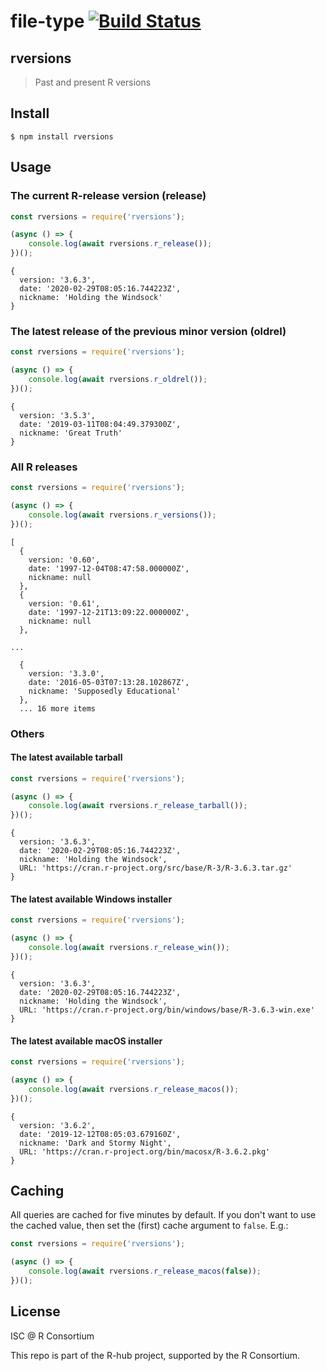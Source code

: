 
# file-type [![Build Status](https://travis-ci.org/r-hub/node-rversions.svg?branch=master)](https://travis-ci.org/r-hub/node-rversions)

## rversions

> Past and present R versions

## Install

```
$ npm install rversions
```

## Usage

### The current R-release version (release)

```js
const rversions = require('rversions');

(async () => {
	console.log(await rversions.r_release());
})();
```

```
{
  version: '3.6.3',
  date: '2020-02-29T08:05:16.744223Z',
  nickname: 'Holding the Windsock'
}
```

### The latest release of the previous minor version (oldrel)

```js
const rversions = require('rversions');

(async () => {
	console.log(await rversions.r_oldrel());
})();
```

```
{
  version: '3.5.3',
  date: '2019-03-11T08:04:49.379300Z',
  nickname: 'Great Truth'
}
```

### All R releases

```js
const rversions = require('rversions');

(async () => {
	console.log(await rversions.r_versions());
})();
```

```
[
  {
    version: '0.60',
    date: '1997-12-04T08:47:58.000000Z',
    nickname: null
  },
  {
    version: '0.61',
    date: '1997-12-21T13:09:22.000000Z',
    nickname: null
  },

...

  {
    version: '3.3.0',
    date: '2016-05-03T07:13:28.102867Z',
    nickname: 'Supposedly Educational'
  },
  ... 16 more items
```
  
### Others

#### The latest available tarball

```js
const rversions = require('rversions');

(async () => {
	console.log(await rversions.r_release_tarball());
})();
```

```
{
  version: '3.6.3',
  date: '2020-02-29T08:05:16.744223Z',
  nickname: 'Holding the Windsock',
  URL: 'https://cran.r-project.org/src/base/R-3/R-3.6.3.tar.gz'
}
```

#### The latest available Windows installer

```js
const rversions = require('rversions');

(async () => {
	console.log(await rversions.r_release_win());
})();
```

```
{
  version: '3.6.3',
  date: '2020-02-29T08:05:16.744223Z',
  nickname: 'Holding the Windsock',
  URL: 'https://cran.r-project.org/bin/windows/base/R-3.6.3-win.exe'
}
```

#### The latest available macOS installer

```js
const rversions = require('rversions');

(async () => {
	console.log(await rversions.r_release_macos());
})();
```

```
{
  version: '3.6.2',
  date: '2019-12-12T08:05:03.679160Z',
  nickname: 'Dark and Stormy Night',
  URL: 'https://cran.r-project.org/bin/macosx/R-3.6.2.pkg'
}
```

## Caching

All queries are cached for five minutes by default. If you don't want to
use the cached value, then set the (first) cache argument to `false`. E.g.:

```js
const rversions = require('rversions');

(async () => {
	console.log(await rversions.r_release_macos(false));
})();
```

## License

ISC @ R Consortium

This repo is part of the R-hub project, supported by
the R Consortium.
